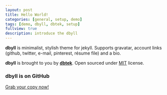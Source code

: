 ```yaml
---
layout: post
title: Hello World!
categories: [general, setup, demo]
tags: [demo, dbyll, dbtek, setup]
fullview: true
description: introduce the dbyll
---
```


**dbyll** is minimalist, stylish theme for jekyll. Supports gravatar, account links (github, twitter, e-mail, pinterest, résume file) and a bio.  

**dbyll** is brought to you by **[dbtek](http://ismaildemirbilek.com)**. Open sourced under [MIT](http://opensource.org/licenses/MIT) license.
  
### dbyll is on GitHub

<a class="btn btn-default" href="https://github.com/dbtek/dbyll">Grab your copy now!</a>
